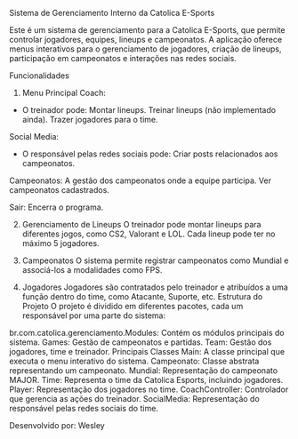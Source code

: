 Sistema de Gerenciamento Interno da Catolica E-Sports

Este é um sistema de gerenciamento para a Catolica E-Sports, que permite controlar jogadores, equipes, lineups e campeonatos. A aplicação oferece menus interativos para o gerenciamento de jogadores, criação de lineups, participação em campeonatos e interações nas redes sociais.

Funcionalidades
1. Menu Principal
Coach: 
- O treinador pode:
    Montar lineups.
    Treinar lineups (não implementado ainda).
    Trazer jogadores para o time.

Social Media: 
- O responsável pelas redes sociais pode:
    Criar posts relacionados aos campeonatos.

Campeonatos: 
    A gestão dos campeonatos onde a equipe participa.
Ver campeonatos cadastrados.

Sair: Encerra o programa.

2. Gerenciamento de Lineups
O treinador pode montar lineups para diferentes jogos, como CS2, Valorant e LOL.
Cada lineup pode ter no máximo 5 jogadores.

3. Campeonatos
O sistema permite registrar campeonatos como Mundial e associá-los a modalidades como FPS.

4. Jogadores
Jogadores são contratados pelo treinador e atribuídos a uma função dentro do time, como Atacante, Suporte, etc.
Estrutura do Projeto
O projeto é dividido em diferentes pacotes, cada um responsável por uma parte do sistema:

br.com.catolica.gerenciamento.Modules: Contém os módulos principais do sistema.
Games: Gestão de campeonatos e partidas.
Team: Gestão dos jogadores, time e treinador.
Principais Classes
Main: A classe principal que executa o menu interativo do sistema.
Campeonato: Classe abstrata representando um campeonato.
Mundial: Representação do campeonato MAJOR.
Time: Representa o time da Catolica Esports, incluindo jogadores.
Player: Representação dos jogadores no time.
CoachController: Controlador que gerencia as ações do treinador.
SocialMedia: Representação do responsável pelas redes sociais do time.

Desenvolvido por: Wesley